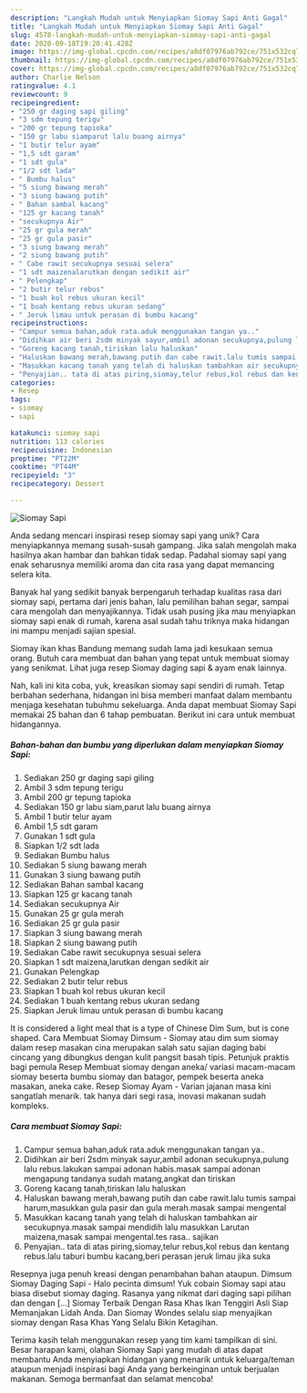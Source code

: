 ```yaml
---
description: "Langkah Mudah untuk Menyiapkan Siomay Sapi Anti Gagal"
title: "Langkah Mudah untuk Menyiapkan Siomay Sapi Anti Gagal"
slug: 4578-langkah-mudah-untuk-menyiapkan-siomay-sapi-anti-gagal
date: 2020-09-18T19:20:41.428Z
image: https://img-global.cpcdn.com/recipes/a8df07976ab792ce/751x532cq70/siomay-sapi-foto-resep-utama.jpg
thumbnail: https://img-global.cpcdn.com/recipes/a8df07976ab792ce/751x532cq70/siomay-sapi-foto-resep-utama.jpg
cover: https://img-global.cpcdn.com/recipes/a8df07976ab792ce/751x532cq70/siomay-sapi-foto-resep-utama.jpg
author: Charlie Nelson
ratingvalue: 4.1
reviewcount: 9
recipeingredient:
- "250 gr daging sapi giling"
- "3 sdm tepung terigu"
- "200 gr tepung tapioka"
- "150 gr labu siamparut lalu buang airnya"
- "1 butir telur ayam"
- "1,5 sdt garam"
- "1 sdt gula"
- "1/2 sdt lada"
- " Bumbu halus"
- "5 siung bawang merah"
- "3 siung bawang putih"
- " Bahan sambal kacang"
- "125 gr kacang tanah"
- "secukupnya Air"
- "25 gr gula merah"
- "25 gr gula pasir"
- "3 siung bawang merah"
- "2 siung bawang putih"
- " Cabe rawit secukupnya sesuai selera"
- "1 sdt maizenalarutkan dengan sedikit air"
- " Pelengkap"
- "2 butir telur rebus"
- "1 buah kol rebus ukuran kecil"
- "1 buah kentang rebus ukuran sedang"
- " Jeruk limau untuk perasan di bumbu kacang"
recipeinstructions:
- "Campur semua bahan,aduk rata.aduk menggunakan tangan ya.."
- "Didihkan air beri 2sdm minyak sayur,ambil adonan secukupnya,pulung lalu rebus.lakukan sampai adonan habis.masak sampai adonan mengapung tandanya sudah matang,angkat dan tiriskan"
- "Goreng kacang tanah,tiriskan lalu haluskan"
- "Haluskan bawang merah,bawang putih dan cabe rawit.lalu tumis sampai harum,masukkan gula pasir dan gula merah.masak sampai mengental"
- "Masukkan kacang tanah yang telah di haluskan tambahkan air secukupnya.masak sampai mendidih lalu masukkan Larutan maizena,masak sampai mengental.tes rasa.. sajikan"
- "Penyajian.. tata di atas piring,siomay,telur rebus,kol rebus dan kentang rebus.lalu taburi bumbu kacang,beri perasan jeruk limau jika suka"
categories:
- Resep
tags:
- siomay
- sapi

katakunci: siomay sapi 
nutrition: 113 calories
recipecuisine: Indonesian
preptime: "PT22M"
cooktime: "PT44M"
recipeyield: "3"
recipecategory: Dessert

---
```



![Siomay Sapi](https://img-global.cpcdn.com/recipes/a8df07976ab792ce/751x532cq70/siomay-sapi-foto-resep-utama.jpg)

Anda sedang mencari inspirasi resep siomay sapi yang unik? Cara menyiapkannya memang susah-susah gampang. Jika salah mengolah maka hasilnya akan hambar dan bahkan tidak sedap. Padahal siomay sapi yang enak seharusnya memiliki aroma dan cita rasa yang dapat memancing selera kita.

Banyak hal yang sedikit banyak berpengaruh terhadap kualitas rasa dari siomay sapi, pertama dari jenis bahan, lalu pemilihan bahan segar, sampai cara mengolah dan menyajikannya. Tidak usah pusing jika mau menyiapkan siomay sapi enak di rumah, karena asal sudah tahu triknya maka hidangan ini mampu menjadi sajian spesial.

Siomay ikan khas Bandung memang sudah lama jadi kesukaan semua orang. Butuh cara membuat dan bahan yang tepat untuk membuat siomay yang senikmat. Lihat juga resep Siomay daging sapi &amp; ayam enak lainnya.


Nah, kali ini kita coba, yuk, kreasikan siomay sapi sendiri di rumah. Tetap berbahan sederhana, hidangan ini bisa memberi manfaat dalam membantu menjaga kesehatan tubuhmu sekeluarga. Anda dapat membuat Siomay Sapi memakai 25 bahan dan 6 tahap pembuatan. Berikut ini cara untuk membuat hidangannya.

<!--inarticleads1-->

##### Bahan-bahan dan bumbu yang diperlukan dalam menyiapkan Siomay Sapi:

1. Sediakan 250 gr daging sapi giling
1. Ambil 3 sdm tepung terigu
1. Ambil 200 gr tepung tapioka
1. Sediakan 150 gr labu siam,parut lalu buang airnya
1. Ambil 1 butir telur ayam
1. Ambil 1,5 sdt garam
1. Gunakan 1 sdt gula
1. Siapkan 1/2 sdt lada
1. Sediakan  Bumbu halus
1. Sediakan 5 siung bawang merah
1. Gunakan 3 siung bawang putih
1. Sediakan  Bahan sambal kacang
1. Siapkan 125 gr kacang tanah
1. Sediakan secukupnya Air
1. Gunakan 25 gr gula merah
1. Sediakan 25 gr gula pasir
1. Siapkan 3 siung bawang merah
1. Siapkan 2 siung bawang putih
1. Sediakan  Cabe rawit secukupnya sesuai selera
1. Siapkan 1 sdt maizena,larutkan dengan sedikit air
1. Gunakan  Pelengkap
1. Sediakan 2 butir telur rebus
1. Siapkan 1 buah kol rebus ukuran kecil
1. Sediakan 1 buah kentang rebus ukuran sedang
1. Siapkan  Jeruk limau untuk perasan di bumbu kacang


It is considered a light meal that is a type of Chinese Dim Sum, but is cone shaped. Cara Membuat Siomay Dimsum - Siomay atau dim sum siomay dalam resep masakan cina merupakan salah satu sajian daging babi cincang yang dibungkus dengan kulit pangsit basah tipis. Petunjuk praktis bagi pemula Resep Membuat siomay dengan aneka/ variasi macam-macam siomay beserta bumbu siomay dan batagor, pempek beserta aneka masakan, aneka cake. Resep Siomay Ayam - Varian jajanan masa kini sangatlah menarik. tak hanya dari segi rasa, inovasi makanan sudah kompleks. 

<!--inarticleads2-->

##### Cara membuat Siomay Sapi:

1. Campur semua bahan,aduk rata.aduk menggunakan tangan ya..
1. Didihkan air beri 2sdm minyak sayur,ambil adonan secukupnya,pulung lalu rebus.lakukan sampai adonan habis.masak sampai adonan mengapung tandanya sudah matang,angkat dan tiriskan
1. Goreng kacang tanah,tiriskan lalu haluskan
1. Haluskan bawang merah,bawang putih dan cabe rawit.lalu tumis sampai harum,masukkan gula pasir dan gula merah.masak sampai mengental
1. Masukkan kacang tanah yang telah di haluskan tambahkan air secukupnya.masak sampai mendidih lalu masukkan Larutan maizena,masak sampai mengental.tes rasa.. sajikan
1. Penyajian.. tata di atas piring,siomay,telur rebus,kol rebus dan kentang rebus.lalu taburi bumbu kacang,beri perasan jeruk limau jika suka


Resepnya juga penuh kreasi dengan penambahan bahan ataupun. Dimsum Siomay Daging Sapi - Halo pecinta dimsum! Yuk cobain Siomay sapi atau biasa disebut siomay daging. Rasanya yang nikmat dari daging sapi pilihan dan dengan […] Siomay Terbaik Dengan Rasa Khas Ikan Tenggiri Asli Siap Memanjakan Lidah Anda. Dan Siomay Wondes selalu siap menyajikan siomay dengan Rasa Khas Yang Selalu Bikin Ketagihan. 

Terima kasih telah menggunakan resep yang tim kami tampilkan di sini. Besar harapan kami, olahan Siomay Sapi yang mudah di atas dapat membantu Anda menyiapkan hidangan yang menarik untuk keluarga/teman ataupun menjadi inspirasi bagi Anda yang berkeinginan untuk berjualan makanan. Semoga bermanfaat dan selamat mencoba!
